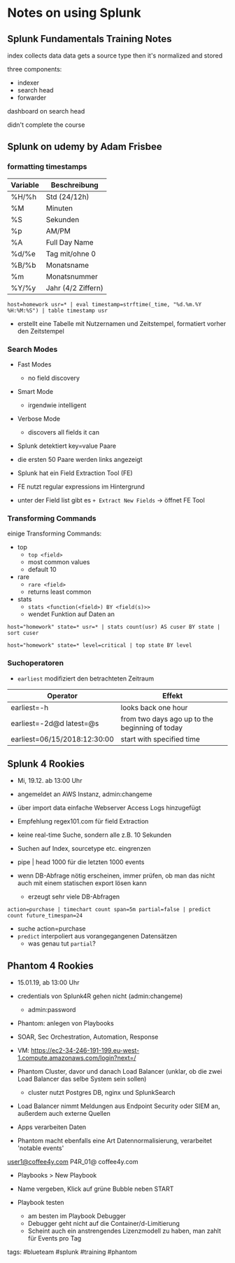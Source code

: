 # Notes on using Splunk

## Splunk Fundamentals Training Notes

index collects data
data gets a source type
then it's normalized and stored

three components:
 - indexer
 - search head
 - forwarder

dashboard on search head

didn't complete the course

## Splunk on udemy by Adam Frisbee

### formatting timestamps

| Variable | Beschreibung       |
|----------|--------------------|
| %H/%h    | Std (24/12h)       |
| %M       | Minuten            |
| %S       | Sekunden           |
| %p       | AM/PM              |
| %A       | Full Day Name      |
| %d/%e    | Tag mit/ohne 0     |
| %B/%b    | Monatsname         |
| %m       | Monatsnummer       |
| %Y/%y    | Jahr (4/2 Ziffern) |

```
host=homework usr=* | eval timestamp=strftime(_time, "%d.%m.%Y %H:%M:%S") | table timestamp usr
```

- erstellt eine Tabelle mit Nutzernamen und Zeitstempel, formatiert vorher den Zeitstempel

### Search Modes

- Fast Modes
  - no field discovery
- Smart Mode
  - irgendwie intelligent
- Verbose Mode
  - discovers all fields it can

- Splunk detektiert key=value Paare
- die ersten 50 Paare werden links angezeigt

- Splunk hat ein Field Extraction Tool (FE)
- FE nutzt regular expressions im Hintergrund
- unter der Field list gibt es ```+ Extract New Fields``` -> öffnet FE Tool

### Transforming Commands

einige Transforming Commands:

- top
  - ```top <field>```
  - most common values
  - default 10
- rare
  - ```rare <field>```
  - returns least common
- stats
  - ```stats <function(<field>) BY <field(s)>>```
  - wendet Funktion auf Daten an

```
host="homework" state=* usr=* | stats count(usr) AS cuser BY state | sort cuser
```

```
host="homework" state=* level=critical | top state BY level
```

### Suchoperatoren

- `earliest` modifiziert den betrachteten Zeitraum

| Operator                     | Effekt                                         |
|------------------------------|------------------------------------------------|
| earliest=-h                  | looks back one hour                            |
| earliest=-2d@d latest=@s     | from two days ago up to the beginning of today |
| earliest=06/15/2018:12:30:00 | start with specified time                      |

## Splunk 4 Rookies

- Mi, 19.12. ab 13:00 Uhr
- angemeldet an AWS Instanz, admin:changeme
- über import data einfache Webserver Access Logs hinzugefügt
- Empfehlung regex101.com für field Extraction
- keine real-time Suche, sondern alle z.B. 10 Sekunden
- Suchen auf Index, sourcetype etc. eingrenzen
- pipe | head 1000 für die letzten 1000 events

- wenn DB-Abfrage nötig erscheinen, immer prüfen, ob man das nicht auch mit einem statischen export lösen kann
  - erzeugt sehr viele DB-Abfragen

```
action=purchase | timechart count span=5m partial=false | predict count future_timespan=24
```

- suche action=purchase
- `predict` interpoliert aus vorangegangenen Datensätzen
  - was genau tut `partial`?

## Phantom 4 Rookies

- 15.01.19, ab 13:00 Uhr
- credentials von Splunk4R gehen nicht (admin:changeme)
  - admin:password

- Phantom: anlegen von Playbooks
- SOAR, Sec Orchestration, Automation, Response

- VM: https://ec2-34-246-191-199.eu-west-1.compute.amazonaws.com/login?next=/

- Phantom Cluster, davor und danach Load Balancer (unklar, ob die zwei Load Balancer das selbe System sein sollen)
  - cluster nutzt Postgres DB, nginx und SplunkSearch

- Load Balancer nimmt Meldungen aus Endpoint Security oder SIEM an, außerdem auch externe Quellen

- Apps verarbeiten Daten

- Phantom macht ebenfalls eine Art Datennormalisierung, verarbeitet 'notable events'


user1@coffee4y.com
P4R_01@
coffee4y.com

- Playbooks > New Playbook
- Name vergeben, Klick auf grüne Bubble neben START

- Playbook testen
  - am besten im Playbook Debugger
  - Debugger geht nicht auf die Container/d-Limitierung
  - Scheint auch ein anstrengendes Lizenzmodell zu haben, man zahlt für Events pro Tag

tags: #blueteam #splunk #training #phantom 

